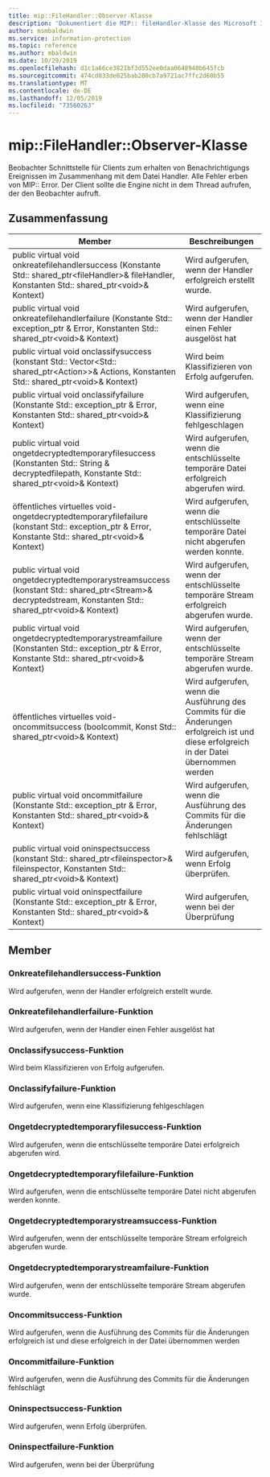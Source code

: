 ```yaml
---
title: mip::FileHandler::Observer-Klasse
description: 'Dokumentiert die MIP:: fileHandler-Klasse des Microsoft Information Protection (MIP) SDK.'
author: msmbaldwin
ms.service: information-protection
ms.topic: reference
ms.author: mbaldwin
ms.date: 10/29/2019
ms.openlocfilehash: d1c1a66ce3821bf3d552ee0daa0648940b645fcb
ms.sourcegitcommit: 474cd033de025bab280cb7a9721ac7ffc2d60b55
ms.translationtype: MT
ms.contentlocale: de-DE
ms.lasthandoff: 12/05/2019
ms.locfileid: "73560263"
---
```

# <a name="class-mipfilehandlerobserver"></a>mip::FileHandler::Observer-Klasse 
Beobachter Schnittstelle für Clients zum erhalten von Benachrichtigungs Ereignissen im Zusammenhang mit dem Datei Handler.
Alle Fehler erben von MIP:: Error. Der Client sollte die Engine nicht in dem Thread aufrufen, der den Beobachter aufruft.
  
## <a name="summary"></a>Zusammenfassung
 Member                        | Beschreibungen                                
--------------------------------|---------------------------------------------
public virtual void onkreatefilehandlersuccess (Konstante Std:: shared_ptr\<fileHandler\>& fileHandler, Konstanten Std:: shared_ptr\<void\>& Kontext)  |  Wird aufgerufen, wenn der Handler erfolgreich erstellt wurde.
public virtual void onkreatefilehandlerfailure (Konstante Std:: exception_ptr & Error, Konstanten Std:: shared_ptr\<void\>& Kontext)  |  Wird aufgerufen, wenn der Handler einen Fehler ausgelöst hat
public virtual void onclassifysuccess (konstant Std:: Vector\<Std:: shared_ptr\<Action\>\>& Actions, Konstanten Std:: shared_ptr\<void\>& Kontext)  |  Wird beim Klassifizieren von Erfolg aufgerufen.
public virtual void onclassifyfailure (Konstante Std:: exception_ptr & Error, Konstanten Std:: shared_ptr\<void\>& Kontext)  |  Wird aufgerufen, wenn eine Klassifizierung fehlgeschlagen
public virtual void ongetdecryptedtemporaryfilesuccess (Konstanten Std:: String & decryptedfilepath, Konstante Std:: shared_ptr\<void\>& Kontext)  |  Wird aufgerufen, wenn die entschlüsselte temporäre Datei erfolgreich abgerufen wird.
öffentliches virtuelles void-ongetdecryptedtemporaryfilefailure (konstant Std:: exception_ptr & Error, Konstante Std:: shared_ptr\<void\>& Kontext)  |  Wird aufgerufen, wenn die entschlüsselte temporäre Datei nicht abgerufen werden konnte.
public virtual void ongetdecryptedtemporarystreamsuccess (konstant Std:: shared_ptr\<Stream\>& decryptedstream, Konstanten Std:: shared_ptr\<void\>& Kontext)  |  Wird aufgerufen, wenn der entschlüsselte temporäre Stream erfolgreich abgerufen wurde.
public virtual void ongetdecryptedtemporarystreamfailure (Konstanten Std:: exception_ptr & Error, Konstante Std:: shared_ptr\<void\>& Kontext)  |  Wird aufgerufen, wenn der entschlüsselte temporäre Stream abgerufen wurde.
öffentliches virtuelles void-oncommitsuccess (boolcommit, Konst Std:: shared_ptr\<void\>& Kontext)  |  Wird aufgerufen, wenn die Ausführung des Commits für die Änderungen erfolgreich ist und diese erfolgreich in der Datei übernommen werden
public virtual void oncommitfailure (Konstante Std:: exception_ptr & Error, Konstanten Std:: shared_ptr\<void\>& Kontext)  |  Wird aufgerufen, wenn die Ausführung des Commits für die Änderungen fehlschlägt
public virtual void oninspectsuccess (konstant Std:: shared_ptr\<fileinspector\>& fileinspector, Konstanten Std:: shared_ptr\<void\>& Kontext)  |  Wird aufgerufen, wenn Erfolg überprüfen.
public virtual void oninspectfailure (Konstante Std:: exception_ptr & Error, Konstanten Std:: shared_ptr\<void\>& Kontext)  |  Wird aufgerufen, wenn bei der Überprüfung
  
## <a name="members"></a>Member
  
### <a name="oncreatefilehandlersuccess-function"></a>Onkreatefilehandlersuccess-Funktion
Wird aufgerufen, wenn der Handler erfolgreich erstellt wurde.
  
### <a name="oncreatefilehandlerfailure-function"></a>Onkreatefilehandlerfailure-Funktion
Wird aufgerufen, wenn der Handler einen Fehler ausgelöst hat
  
### <a name="onclassifysuccess-function"></a>Onclassifysuccess-Funktion
Wird beim Klassifizieren von Erfolg aufgerufen.
  
### <a name="onclassifyfailure-function"></a>Onclassifyfailure-Funktion
Wird aufgerufen, wenn eine Klassifizierung fehlgeschlagen
  
### <a name="ongetdecryptedtemporaryfilesuccess-function"></a>Ongetdecryptedtemporaryfilesuccess-Funktion
Wird aufgerufen, wenn die entschlüsselte temporäre Datei erfolgreich abgerufen wird.
  
### <a name="ongetdecryptedtemporaryfilefailure-function"></a>Ongetdecryptedtemporaryfilefailure-Funktion
Wird aufgerufen, wenn die entschlüsselte temporäre Datei nicht abgerufen werden konnte.
  
### <a name="ongetdecryptedtemporarystreamsuccess-function"></a>Ongetdecryptedtemporarystreamsuccess-Funktion
Wird aufgerufen, wenn der entschlüsselte temporäre Stream erfolgreich abgerufen wurde.
  
### <a name="ongetdecryptedtemporarystreamfailure-function"></a>Ongetdecryptedtemporarystreamfailure-Funktion
Wird aufgerufen, wenn der entschlüsselte temporäre Stream abgerufen wurde.
  
### <a name="oncommitsuccess-function"></a>Oncommitsuccess-Funktion
Wird aufgerufen, wenn die Ausführung des Commits für die Änderungen erfolgreich ist und diese erfolgreich in der Datei übernommen werden
  
### <a name="oncommitfailure-function"></a>Oncommitfailure-Funktion
Wird aufgerufen, wenn die Ausführung des Commits für die Änderungen fehlschlägt
  
### <a name="oninspectsuccess-function"></a>Oninspectsuccess-Funktion
Wird aufgerufen, wenn Erfolg überprüfen.
  
### <a name="oninspectfailure-function"></a>Oninspectfailure-Funktion
Wird aufgerufen, wenn bei der Überprüfung
